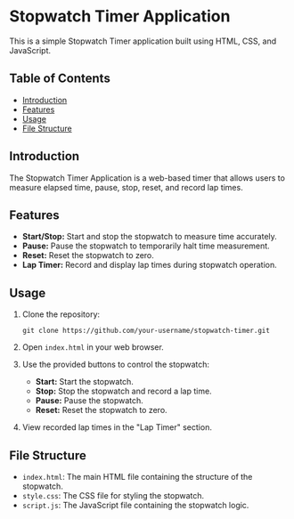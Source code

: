 # Stopwatch Timer Application

This is a simple Stopwatch Timer application built using HTML, CSS, and JavaScript.

## Table of Contents

- [Introduction](#introduction)
- [Features](#features)
- [Usage](#usage)
- [File Structure](#file-structure)

## Introduction
The Stopwatch Timer Application is a web-based timer that allows users to measure elapsed time, pause, stop, reset, and record lap times.

## Features
- **Start/Stop:** Start and stop the stopwatch to measure time accurately.
- **Pause:** Pause the stopwatch to temporarily halt time measurement.
- **Reset:** Reset the stopwatch to zero.
- **Lap Timer:** Record and display lap times during stopwatch operation.

## Usage
1. Clone the repository:

   `git clone https://github.com/your-username/stopwatch-timer.git`

2. Open `index.html` in your web browser.

3. Use the provided buttons to control the stopwatch:
   - **Start:** Start the stopwatch.
   - **Stop:** Stop the stopwatch and record a lap time.
   - **Pause:** Pause the stopwatch.
   - **Reset:** Reset the stopwatch to zero.

4. View recorded lap times in the "Lap Timer" section.
## File Structure
- `index.html`: The main HTML file containing the structure of the stopwatch.
- `style.css`: The CSS file for styling the stopwatch.
- `script.js`: The JavaScript file containing the stopwatch logic.

